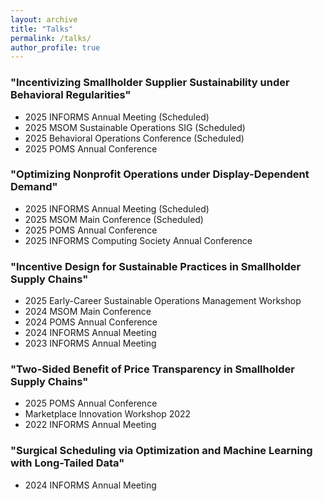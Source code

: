 ```yaml
---
layout: archive
title: "Talks"
permalink: /talks/
author_profile: true
---
```


### "Incentivizing Smallholder Supplier Sustainability under Behavioral Regularities"
* 2025 INFORMS Annual Meeting (Scheduled)
* 2025 MSOM Sustainable Operations SIG (Scheduled)
* 2025 Behavioral Operations Conference (Scheduled)
* 2025 POMS Annual Conference
  
### "Optimizing Nonprofit Operations under Display-Dependent Demand"
* 2025 INFORMS Annual Meeting (Scheduled)
* 2025 MSOM Main Conference (Scheduled)
* 2025 POMS Annual Conference
* 2025 INFORMS Computing Society Annual Conference
  
### "Incentive Design for Sustainable Practices in Smallholder Supply Chains"
* 2025 Early-Career Sustainable Operations Management Workshop
* 2024 MSOM Main Conference
* 2024 POMS Annual Conference
* 2024 INFORMS Annual Meeting
* 2023 INFORMS Annual Meeting

### "Two-Sided Benefit of Price Transparency in Smallholder Supply Chains"
* 2025 POMS Annual Conference
* Marketplace Innovation Workshop 2022
* 2022 INFORMS Annual Meeting
  
### "Surgical Scheduling via Optimization and Machine Learning with Long-Tailed Data"
* 2024 INFORMS Annual Meeting
